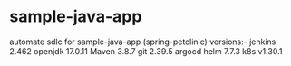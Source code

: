 # sample-java-app
automate sdlc for sample-java-app (spring-petclinic)
versions:-
jenkins 2.462
openjdk 17.0.11
Maven 3.8.7
git 2.39.5
argocd helm 7.7.3
k8s v1.30.1